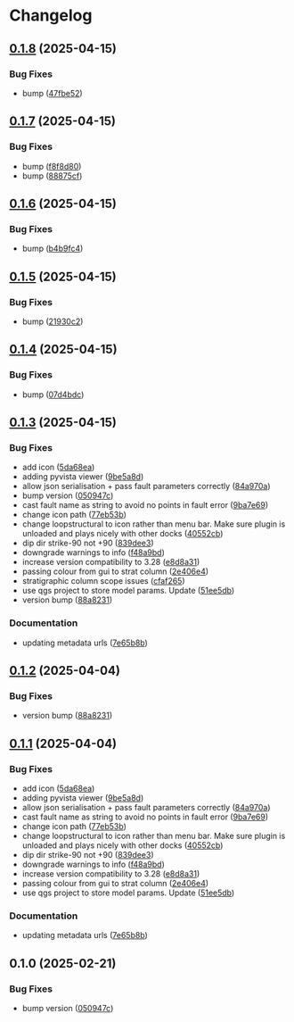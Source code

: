 # Changelog

## [0.1.8](https://github.com/lachlangrose/plugin_loopstructural/compare/v0.1.7...v0.1.8) (2025-04-15)


### Bug Fixes

* bump ([47fbe52](https://github.com/lachlangrose/plugin_loopstructural/commit/47fbe528f07b82fdcc2a2b3f077e404bd3e6d4a4))

## [0.1.7](https://github.com/lachlangrose/plugin_loopstructural/compare/v0.1.6...v0.1.7) (2025-04-15)


### Bug Fixes

* bump ([f8f8d80](https://github.com/lachlangrose/plugin_loopstructural/commit/f8f8d80514484e6a1f57ee7109e35e4cb8533cd9))
* bump ([88875cf](https://github.com/lachlangrose/plugin_loopstructural/commit/88875cfab4bf855408dd0192c826e59bc3d22178))

## [0.1.6](https://github.com/lachlangrose/plugin_loopstructural/compare/v0.1.5...v0.1.6) (2025-04-15)


### Bug Fixes

* bump ([b4b9fc4](https://github.com/lachlangrose/plugin_loopstructural/commit/b4b9fc49bae261ce5bce1fb63d95fc807a469552))

## [0.1.5](https://github.com/lachlangrose/plugin_loopstructural/compare/v0.1.4...v0.1.5) (2025-04-15)


### Bug Fixes

* bump ([21930c2](https://github.com/lachlangrose/plugin_loopstructural/commit/21930c2281f616ab8efca4a58c969c7b46a995f1))

## [0.1.4](https://github.com/lachlangrose/plugin_loopstructural/compare/v0.1.3...v0.1.4) (2025-04-15)


### Bug Fixes

* bump ([07d4bdc](https://github.com/lachlangrose/plugin_loopstructural/commit/07d4bdc4256ee4cd0d64dc9ca434ae98818fba53))

## [0.1.3](https://github.com/lachlangrose/plugin_loopstructural/compare/v0.1.2...v0.1.3) (2025-04-15)


### Bug Fixes

* add icon ([5da68ea](https://github.com/lachlangrose/plugin_loopstructural/commit/5da68ea271ac8d3091c0936b2a30e8c3bbcb0100))
* adding pyvista viewer ([9be5a8d](https://github.com/lachlangrose/plugin_loopstructural/commit/9be5a8dedc985050f2e408aee638c7d4c006b432))
* allow json serialisation + pass fault parameters correctly ([84a970a](https://github.com/lachlangrose/plugin_loopstructural/commit/84a970a672704ff0e88ca7cc4e05c8a6a793ff59))
* bump version ([050947c](https://github.com/lachlangrose/plugin_loopstructural/commit/050947ca6468291ef40c947893215c6f7eb0becc))
* cast fault name as string to avoid no points in fault error ([9ba7e69](https://github.com/lachlangrose/plugin_loopstructural/commit/9ba7e690f6f155adf05f733f671858f1f07e0703))
* change icon path ([77eb53b](https://github.com/lachlangrose/plugin_loopstructural/commit/77eb53be95ffab87e67e2a93afa828f5443c073d))
* change loopstructural to icon rather than menu bar. Make sure plugin is unloaded and plays nicely with other docks ([40552cb](https://github.com/lachlangrose/plugin_loopstructural/commit/40552cb21a629488cde3e167eff7648d49620c55))
* dip dir strike-90 not +90 ([839dee3](https://github.com/lachlangrose/plugin_loopstructural/commit/839dee385b2984eb53469938620222ca5320f509))
* downgrade warnings to info ([f48a9bd](https://github.com/lachlangrose/plugin_loopstructural/commit/f48a9bd08e9cb81fc52444c8d6f9456261a15d6b))
* increase version compatibility to 3.28 ([e8d8a31](https://github.com/lachlangrose/plugin_loopstructural/commit/e8d8a3157943a44c7e4441d76894b9a85be53777))
* passing colour from gui to strat column ([2e406e4](https://github.com/lachlangrose/plugin_loopstructural/commit/2e406e4d34e6ac919b84cdb20a959036ea0d5d55))
* stratigraphic column scope issues ([cfaf265](https://github.com/lachlangrose/plugin_loopstructural/commit/cfaf265864fdd7b7a206270035e3895dae36e2be))
* use qgs project to store model params. Update ([51ee5db](https://github.com/lachlangrose/plugin_loopstructural/commit/51ee5db4e3640cadc421c4714ef58df7d38e7300))
* version bump ([88a8231](https://github.com/lachlangrose/plugin_loopstructural/commit/88a82314da6fbb6a5f5ad334bff4156a7b3872c7))


### Documentation

* updating metadata urls ([7e65b8b](https://github.com/lachlangrose/plugin_loopstructural/commit/7e65b8bb684f45d1657af59374c95cc2f135783e))

## [0.1.2](https://github.com/Loop3D/plugin_loopstructural/compare/v0.1.1...v0.1.2) (2025-04-04)


### Bug Fixes

* version bump ([88a8231](https://github.com/Loop3D/plugin_loopstructural/commit/88a82314da6fbb6a5f5ad334bff4156a7b3872c7))

## [0.1.1](https://github.com/Loop3D/plugin_loopstructural/compare/v0.1.0...v0.1.1) (2025-04-04)


### Bug Fixes

* add icon ([5da68ea](https://github.com/Loop3D/plugin_loopstructural/commit/5da68ea271ac8d3091c0936b2a30e8c3bbcb0100))
* adding pyvista viewer ([9be5a8d](https://github.com/Loop3D/plugin_loopstructural/commit/9be5a8dedc985050f2e408aee638c7d4c006b432))
* allow json serialisation + pass fault parameters correctly ([84a970a](https://github.com/Loop3D/plugin_loopstructural/commit/84a970a672704ff0e88ca7cc4e05c8a6a793ff59))
* cast fault name as string to avoid no points in fault error ([9ba7e69](https://github.com/Loop3D/plugin_loopstructural/commit/9ba7e690f6f155adf05f733f671858f1f07e0703))
* change icon path ([77eb53b](https://github.com/Loop3D/plugin_loopstructural/commit/77eb53be95ffab87e67e2a93afa828f5443c073d))
* change loopstructural to icon rather than menu bar. Make sure plugin is unloaded and plays nicely with other docks ([40552cb](https://github.com/Loop3D/plugin_loopstructural/commit/40552cb21a629488cde3e167eff7648d49620c55))
* dip dir strike-90 not +90 ([839dee3](https://github.com/Loop3D/plugin_loopstructural/commit/839dee385b2984eb53469938620222ca5320f509))
* downgrade warnings to info ([f48a9bd](https://github.com/Loop3D/plugin_loopstructural/commit/f48a9bd08e9cb81fc52444c8d6f9456261a15d6b))
* increase version compatibility to 3.28 ([e8d8a31](https://github.com/Loop3D/plugin_loopstructural/commit/e8d8a3157943a44c7e4441d76894b9a85be53777))
* passing colour from gui to strat column ([2e406e4](https://github.com/Loop3D/plugin_loopstructural/commit/2e406e4d34e6ac919b84cdb20a959036ea0d5d55))
* use qgs project to store model params. Update ([51ee5db](https://github.com/Loop3D/plugin_loopstructural/commit/51ee5db4e3640cadc421c4714ef58df7d38e7300))


### Documentation

* updating metadata urls ([7e65b8b](https://github.com/Loop3D/plugin_loopstructural/commit/7e65b8bb684f45d1657af59374c95cc2f135783e))

## 0.1.0 (2025-02-21)


### Bug Fixes

* bump version ([050947c](https://github.com/Loop3D/plugin_loopstructural/commit/050947ca6468291ef40c947893215c6f7eb0becc))
